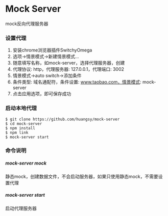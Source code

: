 # Mock Server

mock反向代理服务器

### 设置代理

1. 安装chrome浏览器插件SwitchyOmega
2. 选项->情景模式->新建情景模式...
3. 随意填写名称，如mock-server，选择代理服务器，创建
4. 代理协议: http，代理服务器: 127.0.0.1，代理端口: 3002
5. 情景模式->auto switch->添加条件
6. 条件类型: 域名通配符，条件设置: www.taobao.com，情景模式: mock-server
7. 点击应用选项，即可保存成功

### 启动本地代理

    $ git clone https://github.com/huangsy/mock-server
    $ cd mock-server
    $ npm install
    $ npm link
    $ mock-server start

### 命令说明

##### mock-server mock

静态mock，创建数据文件，不会启动服务器，如果只使用静态mock，不需要设置代理

##### mock-server start

启动代理服务器
